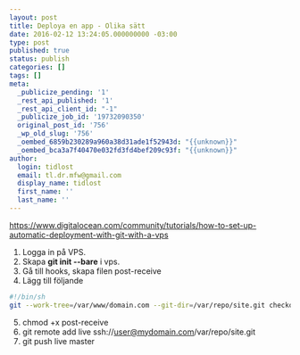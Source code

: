 ```yaml
---
layout: post
title: Deploya en app - Olika sätt
date: 2016-02-12 13:24:05.000000000 -03:00
type: post
published: true
status: publish
categories: []
tags: []
meta:
  _publicize_pending: '1'
  _rest_api_published: '1'
  _rest_api_client_id: "-1"
  _publicize_job_id: '19732090350'
  original_post_id: '756'
  _wp_old_slug: '756'
  _oembed_6859b230289a960a38d31ade1f52943d: "{{unknown}}"
  _oembed_bca3a7f40470e032fd3fd4bef209c93f: "{{unknown}}"
author:
  login: tidlost
  email: tl.dr.mfw@gmail.com
  display_name: tidlost
  first_name: ''
  last_name: ''
---
```

https://www.digitalocean.com/community/tutorials/how-to-set-up-automatic-deployment-with-git-with-a-vps
1. Logga in på VPS.
2. Skapa **git init --bare** i vps.
3. Gå till hooks, skapa filen post-receive
4. Lägg till följande

```bash
#!/bin/sh
git --work-tree=/var/www/domain.com --git-dir=/var/repo/site.git checkout -f
```

5. chmod +x post-receive
6. git remote add live ssh://user@mydomain.com/var/repo/site.git
7. git push live master
